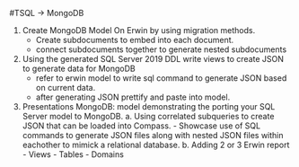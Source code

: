 #TSQL -> MongoDB

1. Create MongoDB Model On Erwin by using migration methods.
    - Create subdocuments to embed into each document. 
    - connect subdocuments together to generate nested subdocuments
2. Using the generated SQL Server 2019 DDL write views to create JSON to generate data for MongoDB
    - refer to erwin model to write sql command to generate JSON based on current data.
    - after generating JSON prettify and paste into model.
3. Presentations
    MongoDB: model demonstrating the porting your SQL Server model to MongoDB.
        a. Using correlated subqueries to create JSON that can be loaded into Compass.
            - Showcase use of SQL commands to generate JSON files along with nested JSON files within eachother to mimick a relational database.
        b. Adding 2 or 3 Erwin report
            - Views
            - Tables
            - Domains